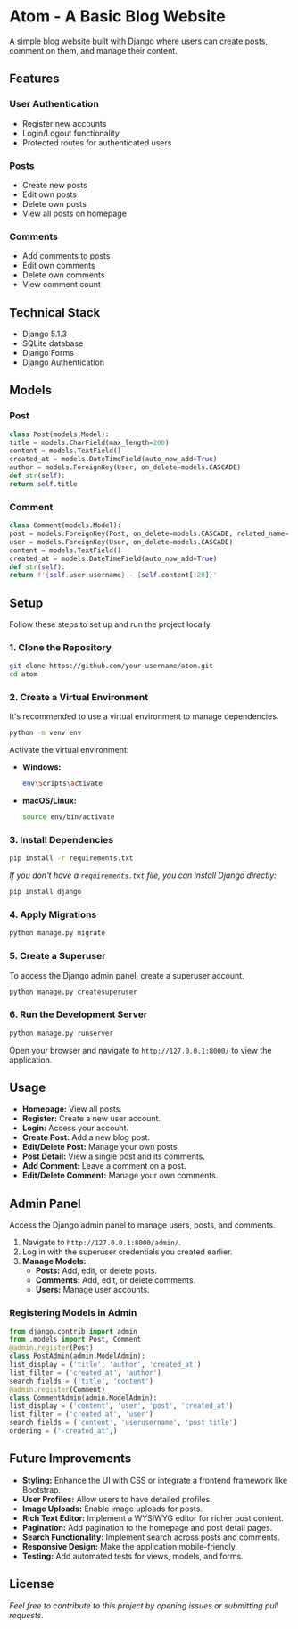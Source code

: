# Atom - A Basic Blog Website

A simple blog website built with Django where users can create posts, comment on them, and manage their content.

## Features

### User Authentication
- Register new accounts
- Login/Logout functionality
- Protected routes for authenticated users

### Posts
- Create new posts
- Edit own posts
- Delete own posts
- View all posts on homepage

### Comments
- Add comments to posts
- Edit own comments
- Delete own comments
- View comment count

## Technical Stack
- Django 5.1.3
- SQLite database
- Django Forms
- Django Authentication


## Models

### Post
```python
class Post(models.Model):
title = models.CharField(max_length=200)
content = models.TextField()
created_at = models.DateTimeField(auto_now_add=True)
author = models.ForeignKey(User, on_delete=models.CASCADE)
def str(self):
return self.title
```

### Comment
```python
class Comment(models.Model):
post = models.ForeignKey(Post, on_delete=models.CASCADE, related_name='comments')
user = models.ForeignKey(User, on_delete=models.CASCADE)
content = models.TextField()
created_at = models.DateTimeField(auto_now_add=True)
def str(self):
return f'{self.user.username} - {self.content[:20]}'
```

## Setup

Follow these steps to set up and run the project locally.

### 1. Clone the Repository

```bash
git clone https://github.com/your-username/atom.git
cd atom
```

### 2. Create a Virtual Environment

It's recommended to use a virtual environment to manage dependencies.

```bash
python -m venv env
```

Activate the virtual environment:

- **Windows:**
  ```bash
  env\Scripts\activate
  ```
- **macOS/Linux:**
  ```bash
  source env/bin/activate
  ```

### 3. Install Dependencies

```bash
pip install -r requirements.txt
```

*If you don't have a `requirements.txt` file, you can install Django directly:*

```bash
pip install django
```

### 4. Apply Migrations

```bash
python manage.py migrate
```

### 5. Create a Superuser

To access the Django admin panel, create a superuser account.

```bash
python manage.py createsuperuser
```

### 6. Run the Development Server

```bash
python manage.py runserver
```


Open your browser and navigate to `http://127.0.0.1:8000/` to view the application.

## Usage

- **Homepage:** View all posts.
- **Register:** Create a new user account.
- **Login:** Access your account.
- **Create Post:** Add a new blog post.
- **Edit/Delete Post:** Manage your own posts.
- **Post Detail:** View a single post and its comments.
- **Add Comment:** Leave a comment on a post.
- **Edit/Delete Comment:** Manage your own comments.

## Admin Panel

Access the Django admin panel to manage users, posts, and comments.

1. Navigate to `http://127.0.0.1:8000/admin/`.
2. Log in with the superuser credentials you created earlier.
3. **Manage Models:**
   - **Posts:** Add, edit, or delete posts.
   - **Comments:** Add, edit, or delete comments.
   - **Users:** Manage user accounts.

### Registering Models in Admin


```python
from django.contrib import admin
from .models import Post, Comment
@admin.register(Post)
class PostAdmin(admin.ModelAdmin):
list_display = ('title', 'author', 'created_at')
list_filter = ('created_at', 'author')
search_fields = ('title', 'content')
@admin.register(Comment)
class CommentAdmin(admin.ModelAdmin):
list_display = ('content', 'user', 'post', 'created_at')
list_filter = ('created_at', 'user')
search_fields = ('content', 'userusername', 'post_title')
ordering = ('-created_at',)
```

## Future Improvements

- **Styling:** Enhance the UI with CSS or integrate a frontend framework like Bootstrap.
- **User Profiles:** Allow users to have detailed profiles.
- **Image Uploads:** Enable image uploads for posts.
- **Rich Text Editor:** Implement a WYSIWYG editor for richer post content.
- **Pagination:** Add pagination to the homepage and post detail pages.
- **Search Functionality:** Implement search across posts and comments.
- **Responsive Design:** Make the application mobile-friendly.
- **Testing:** Add automated tests for views, models, and forms.

## License


*Feel free to contribute to this project by opening issues or submitting pull requests.*
